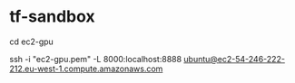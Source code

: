 # tf-sandbox

cd ec2-gpu

ssh -i "ec2-gpu.pem" -L 8000:localhost:8888 ubuntu@ec2-54-246-222-212.eu-west-1.compute.amazonaws.com

